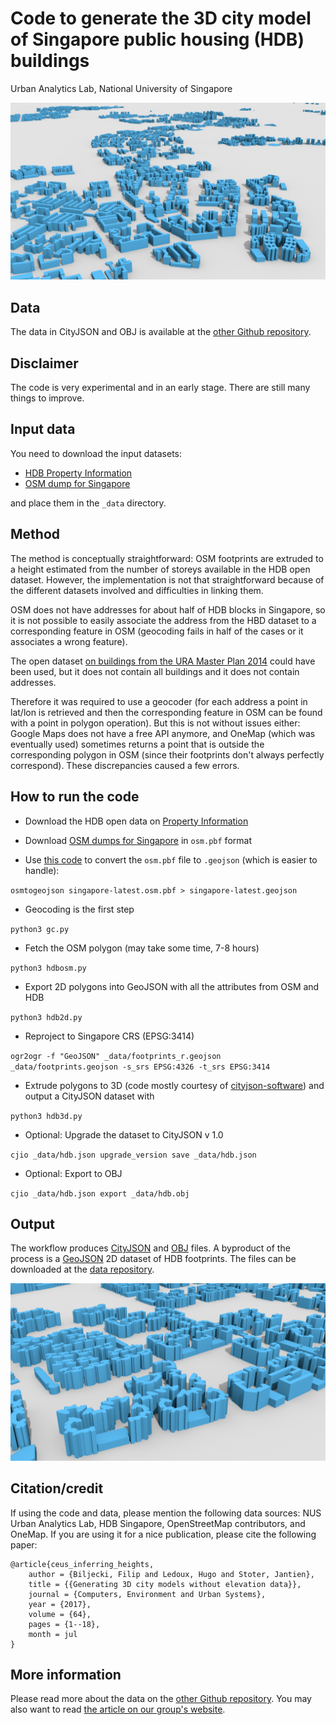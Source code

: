 
# Code to generate the 3D city model of Singapore public housing (HDB) buildings

Urban Analytics Lab, National University of Singapore

![](hdb3d-c4.png)

## Data

The data in CityJSON and OBJ is available at the [other Github repository](https://github.com/ualsg/hdb3d-data).

## Disclaimer

The code is very experimental and in an early stage. There are still many things to improve.

## Input data

You need to download the input datasets:
- [HDB Property Information](https://data.gov.sg/dataset/hdb-property-information)
- [OSM dump for Singapore](https://download.openstreetmap.fr/extracts/asia/)

and place them in the `_data` directory.

## Method

The method is conceptually straightforward: OSM footprints are extruded to a height estimated from the number of storeys available in the HDB open dataset.
However, the implementation is not that straightforward because of the different datasets involved and difficulties in linking them.

OSM does not have addresses for about half of HDB blocks in Singapore, so it is not possible to easily associate the address from the HBD dataset to a corresponding feature in OSM (geocoding fails in half of the cases or it associates a wrong feature).

The open dataset [on buildings from the URA Master Plan 2014](https://data.gov.sg/dataset/master-plan-2014-building) could have been used, but it does not contain all buildings and it does not contain addresses.

Therefore it was required to use a geocoder (for each address a point in lat/lon is retrieved and then the corresponding feature in OSM can be found with a point in polygon operation). But this is not without issues either: Google Maps does not have a free API anymore, and OneMap (which was eventually used) sometimes returns a point that is outside the corresponding polygon in OSM (since their footprints don't always perfectly correspond).
These discrepancies caused a few errors.

## How to run the code

- Download the HDB open data on [Property Information](https://data.gov.sg/dataset/hdb-property-information)

- Download [OSM dumps for Singapore](https://download.openstreetmap.fr/extracts/asia/) in `osm.pbf` format

- Use [this code](https://github.com/tyrasd/osmtogeojson) to convert the `osm.pbf` file to `.geojson` (which is easier to handle):

`osmtogeojson singapore-latest.osm.pbf > singapore-latest.geojson`

- Geocoding is the first step

`python3 gc.py`

- Fetch the OSM polygon (may take some time, 7-8 hours)

`python3 hdbosm.py`

- Export 2D polygons into GeoJSON with all the attributes from OSM and HDB

`python3 hdb2d.py`

- Reproject to Singapore CRS (EPSG:3414)

`ogr2ogr -f "GeoJSON" _data/footprints_r.geojson _data/footprints.geojson -s_srs EPSG:4326 -t_srs EPSG:3414`

- Extrude polygons to 3D (code mostly courtesy of [cityjson-software](https://github.com/tudelft3d/cityjson-software/blob/master/extruder/extruder.py)) and output a CityJSON dataset with

`python3 hdb3d.py`

- Optional: Upgrade the dataset to CityJSON v 1.0

`cjio _data/hdb.json upgrade_version save _data/hdb.json`

- Optional: Export to OBJ

`cjio _data/hdb.json export _data/hdb.obj`

## Output

The workflow produces [CityJSON](https://cityjson.org) and [OBJ](https://en.wikipedia.org/wiki/Wavefront_.obj_file) files.
A byproduct of the process is a [GeoJSON](https://geojson.org) 2D dataset of HDB footprints.
The files can be downloaded at the [data repository](https://github.com/ualsg/hdb3d-data).

![](hdb3d-c1.png)


## Citation/credit 

If using the code and data, please mention the following data sources: NUS Urban Analytics Lab, HDB Singapore, OpenStreetMap contributors, and OneMap. If you are using it for a nice publication, please cite the following paper:

```
@article{ceus_inferring_heights,
    author = {Biljecki, Filip and Ledoux, Hugo and Stoter, Jantien},
    title = {{Generating 3D city models without elevation data}},
    journal = {Computers, Environment and Urban Systems},
    year = {2017},
    volume = {64},
    pages = {1--18},
    month = jul
}
```

## More information

Please read more about the data on the [other Github repository](https://github.com/ualsg/hdb3d-data).
You may also want to read [the article on our group's website](https://ual.sg/resources).
